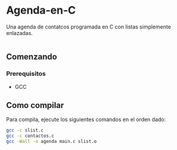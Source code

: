 # Agenda-en-C

Una agenda de contatcos programada en C con listas simplemente enlazadas. 

<img hrerf="https://gcdnb.pbrd.co/images/H4pkHCZLpJo1.png">

## Comenzando

### Prerequisitos

- GCC

## Como compilar

Para compila, ejecute los siguientes comandos en el orden dado:

```sh
gcc -c slist.c
gcc -c contactos.c
gcc -Wall -o agenda main.c slist.o
```
